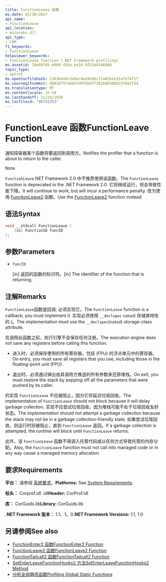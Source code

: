 ```yaml
---
title: FunctionLeave 函数
ms.date: 03/30/2017
api_name:
- FunctionLeave
api_location:
- mscorwks.dll
api_type:
- COM
f1_keywords:
- FunctionLeave
helpviewer_keywords:
- FunctionLeave function [.NET Framework profiling]
ms.assetid: 18e89f45-e068-426a-be16-9f53a4346860
topic_type:
- apiref
ms.openlocfilehash: 13636da9c3e8ac4aa9e8dc1fa02b2e33afef4717
ms.sourcegitcommit: d8020797a6657d0fbbdff362b80300815f682f94
ms.translationtype: MT
ms.contentlocale: zh-CN
ms.lasthandoff: 11/24/2020
ms.locfileid: "95722253"
---
```

# <a name="functionleave-function"></a><span data-ttu-id="d96f3-102">FunctionLeave 函数</span><span class="sxs-lookup"><span data-stu-id="d96f3-102">FunctionLeave Function</span></span>

<span data-ttu-id="d96f3-103">通知探查器某个函数将要返回到调用方。</span><span class="sxs-lookup"><span data-stu-id="d96f3-103">Notifies the profiler that a function is about to return to the caller.</span></span>  
  
> [!NOTE]
> <span data-ttu-id="d96f3-104">`FunctionLeave`.NET Framework 2.0 中不推荐使用该函数。</span><span class="sxs-lookup"><span data-stu-id="d96f3-104">The `FunctionLeave` function is deprecated in the .NET Framework 2.0.</span></span> <span data-ttu-id="d96f3-105">它将继续运行，但会导致性能下降。</span><span class="sxs-lookup"><span data-stu-id="d96f3-105">It will continue to work, but will incur a performance penalty.</span></span> <span data-ttu-id="d96f3-106">改为使用 [FunctionLeave2](functionleave2-function.md) 函数。</span><span class="sxs-lookup"><span data-stu-id="d96f3-106">Use the [FunctionLeave2](functionleave2-function.md) function instead.</span></span>  
  
## <a name="syntax"></a><span data-ttu-id="d96f3-107">语法</span><span class="sxs-lookup"><span data-stu-id="d96f3-107">Syntax</span></span>  
  
```cpp  
void __stdcall FunctionLeave (  
    [in] FunctionID funcID  
);  
```  
  
## <a name="parameters"></a><span data-ttu-id="d96f3-108">参数</span><span class="sxs-lookup"><span data-stu-id="d96f3-108">Parameters</span></span>

- `funcID`

  <span data-ttu-id="d96f3-109">\[in] 返回的函数的标识符。</span><span class="sxs-lookup"><span data-stu-id="d96f3-109">\[in] The identifier of the function that is returning.</span></span>

## <a name="remarks"></a><span data-ttu-id="d96f3-110">注解</span><span class="sxs-lookup"><span data-stu-id="d96f3-110">Remarks</span></span>  

 <span data-ttu-id="d96f3-111">`FunctionLeave`函数是回调; 必须实现它。</span><span class="sxs-lookup"><span data-stu-id="d96f3-111">The `FunctionLeave` function is a callback; you must implement it.</span></span> <span data-ttu-id="d96f3-112">实现必须使用 `__declspec` `naked`) 存储类特性的 (。</span><span class="sxs-lookup"><span data-stu-id="d96f3-112">The implementation must use the `__declspec`(`naked`) storage-class attribute.</span></span>  
  
 <span data-ttu-id="d96f3-113">在调用此函数之前，执行引擎不会保存任何注册。</span><span class="sxs-lookup"><span data-stu-id="d96f3-113">The execution engine does not save any registers before calling this function.</span></span>  
  
- <span data-ttu-id="d96f3-114">进入时，必须保存使用的所有寄存器，包括 (FPU) 的浮点单元中的寄存器。</span><span class="sxs-lookup"><span data-stu-id="d96f3-114">On entry, you must save all registers that you use, including those in the floating-point unit (FPU).</span></span>  
  
- <span data-ttu-id="d96f3-115">退出时，必须通过弹出由其调用方推送的所有参数来还原堆栈。</span><span class="sxs-lookup"><span data-stu-id="d96f3-115">On exit, you must restore the stack by popping off all the parameters that were pushed by its caller.</span></span>  
  
 <span data-ttu-id="d96f3-116">的实现 `FunctionLeave` 不应被阻止，因为它将延迟垃圾回收。</span><span class="sxs-lookup"><span data-stu-id="d96f3-116">The implementation of `FunctionLeave` should not block because it will delay garbage collection.</span></span> <span data-ttu-id="d96f3-117">实现不应尝试垃圾回收，因为堆栈可能不处于垃圾回收友好状态。</span><span class="sxs-lookup"><span data-stu-id="d96f3-117">The implementation should not attempt a garbage collection because the stack may not be in a garbage collection-friendly state.</span></span> <span data-ttu-id="d96f3-118">如果尝试垃圾回收，则运行时将被阻止，直到 `FunctionLeave` 返回。</span><span class="sxs-lookup"><span data-stu-id="d96f3-118">If a garbage collection is attempted, the runtime will block until `FunctionLeave` returns.</span></span>  
  
 <span data-ttu-id="d96f3-119">此外，该 `FunctionLeave` 函数不得调入托管代码或以任何方式导致托管的内存分配。</span><span class="sxs-lookup"><span data-stu-id="d96f3-119">Also, the `FunctionLeave` function must not call into managed code or in any way cause a managed memory allocation.</span></span>  
  
## <a name="requirements"></a><span data-ttu-id="d96f3-120">要求</span><span class="sxs-lookup"><span data-stu-id="d96f3-120">Requirements</span></span>  

 <span data-ttu-id="d96f3-121">**平台：** 请参阅 [系统要求](../../get-started/system-requirements.md)。</span><span class="sxs-lookup"><span data-stu-id="d96f3-121">**Platforms:** See [System Requirements](../../get-started/system-requirements.md).</span></span>  
  
 <span data-ttu-id="d96f3-122">**标头：** Corprof.idl .idl</span><span class="sxs-lookup"><span data-stu-id="d96f3-122">**Header:** CorProf.idl</span></span>  
  
 <span data-ttu-id="d96f3-123">**库：** CorGuids.lib</span><span class="sxs-lookup"><span data-stu-id="d96f3-123">**Library:** CorGuids.lib</span></span>  
  
 <span data-ttu-id="d96f3-124">**.NET Framework 版本：** 1.1、1。0</span><span class="sxs-lookup"><span data-stu-id="d96f3-124">**.NET Framework Versions:** 1.1, 1.0</span></span>  
  
## <a name="see-also"></a><span data-ttu-id="d96f3-125">另请参阅</span><span class="sxs-lookup"><span data-stu-id="d96f3-125">See also</span></span>

- [<span data-ttu-id="d96f3-126">FunctionEnter2 函数</span><span class="sxs-lookup"><span data-stu-id="d96f3-126">FunctionEnter2 Function</span></span>](functionenter2-function.md)
- [<span data-ttu-id="d96f3-127">FunctionLeave2 函数</span><span class="sxs-lookup"><span data-stu-id="d96f3-127">FunctionLeave2 Function</span></span>](functionleave2-function.md)
- [<span data-ttu-id="d96f3-128">FunctionTailcall2 函数</span><span class="sxs-lookup"><span data-stu-id="d96f3-128">FunctionTailcall2 Function</span></span>](functiontailcall2-function.md)
- [<span data-ttu-id="d96f3-129">SetEnterLeaveFunctionHooks2 方法</span><span class="sxs-lookup"><span data-stu-id="d96f3-129">SetEnterLeaveFunctionHooks2 Method</span></span>](icorprofilerinfo2-setenterleavefunctionhooks2-method.md)
- [<span data-ttu-id="d96f3-130">分析全局静态函数</span><span class="sxs-lookup"><span data-stu-id="d96f3-130">Profiling Global Static Functions</span></span>](profiling-global-static-functions.md)
